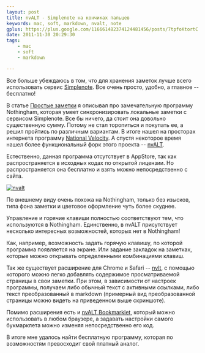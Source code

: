 ```yaml
---
layout: post
title: nvALT - Simplenote на кончиках пальцев
keywords: mac, soft, markdown, nvalt, note
gplus: https://plus.google.com/116661482374124481456/posts/7tpfoKtortC
date: 2011-11-30 20:29:30
tags:
    - mac
    - soft
    - markdown

---
```


Все больше убеждаюсь в том, что для хранения заметок лучше всего использовать сервис [Simplenote][]. Все очень просто, удобно, а главное -- бесплатно!

[Simplenote]: http://simplenoteapp.com/

В статье [Простые заметки][1] я описывал про замечательную программу Nothingham, которая умеет синхронизировать локальные заметки с сервисом Simplenote. Все бы ничего, да стоит она довольно существенную сумму. Потому не стал торопиться и покупать ее, а решил пройтись по различным вариантам. В итоге нашел на просторах интернета программу [National Velocity][2]. А спустя некоторое время нашел более функциональный форк этого проекта -- [nvALT][].

[1]: http://www.juev.ru/2011/11/25/nottingham
	"Простые заметки"
	
[2]: http://notational.net/
	"National Velocity"

[nvALT]: http://brettterpstra.com/project/nvalt/
	"nvALT 2.1 - Notational Velocity Fork"

Естественно, данная программа отсутствует в AppStore, так как распространяется в исходных кодах по открытой лицензии. Но распространяется она бесплатно и взять можно непосредственно с сайта.

[![nvalt][]][3]

[nvalt]: http://static.juev.ru/2011/11/nvalt-th.jpg

[3]: http://static.juev.ru/2011/11/nvalt.png

По внешнему виду очень похожа на Nothingham, только без изысков, типа фона заметки и цветовое оформление чуть более скуднее.

Управление и горячие клавиши полностью соответствуют тем, что используются в Nothingham. Единственно, в nvALT присутствует несколько интересных возможностей, которых нет в Nothingham! 

Как, например, возможность задать горячую клавишу, по которой программа появляется на экране. Или задание закладок на заметках, которые можно открывать определенными комбинациями клавиш.

Так же существует расширение для Chrome и Safari -- [nvlt][], с помощью которого можно легко добавлять содержимое просматриваемой страницы в свои заметки. При этом, в зависимости от настроек программы, получаем либо обычный текст с активными ссылками, либо текст преобразованный в markdown (примерный вид преобразованной страницы можно видеть на приведенном выше скриншоте).

[nvlt]: http://elasticthreads.tumblr.com/post/8212672178/nvit-chrome-and-safari-extensions-for-nvalt
	"nvIt — Chrome and Safari extensions for nvALT"

Помимо расширения есть и [nvALT Bookmarklet][], который можно использовать в любом браузере, а задавать настройки самого букмарклета можно изменяя непосредственно его код.

[nvALT Bookmarklet]: http://jots.mypopescu.com/post/8529405944/nvalt-bookmarklet
	"nvALT Bookmarklet"
	
В итоге мне удалось найти бесплатную программу, которая по возможностям превосходит свой платный аналог. 
